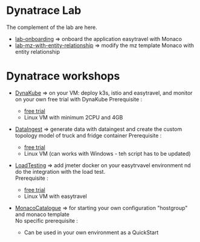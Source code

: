 #  Dynatrace Lab

The complement of the lab are here.  


- [lab-onboarding](/lab-onboarding) => onboard the application easytravel with Monaco 
- [lab-mz-with-entity-relationship](/lab-mz-with-entity-relationship) => modify the mz template Monaco  with entity relationship

# Dynatrace workshops

- [DynaKube](https://github.com/dynatrace-ace-services/easy-dynakube-deployment) => on your VM:  deploy k3s, istio and easytravel, and monitor on your own free trial with DynaKube  Prerequisite :   
  - [free trial](https://www.dynatrace.com/trial/)
  - Linux VM with minimum 2CPU and 4GB

- [DataIngest](https://github.com/dynatrace-ace-services/easy-data-ingest) => generate data with dataingest and create the custom topology model of truck and fridge container 
 Prerequisite :   
  - [free trial](https://www.dynatrace.com/trial/)
  - Linux VM (can works with Windows - teh script has to be updated)

- [LoadTesting](https://github.com/dynatrace-ace-services/easy-loadtesting-integration) => add jmeter docker on your easytrvavel environment nd do the integration with the load test.  
 Prerequisite :   
  - [free trial](https://www.dynatrace.com/trial/)
  - Linux VM with easytravel

- [MonacoCatalogue](https://github.com/dynatrace-ace-services/quickstart-ace-configurator) => for starting your own configuration "hostgroup" and monaco template   
 No specific prerequisite :   
  - Can be used in your own environment as a QuickStart

